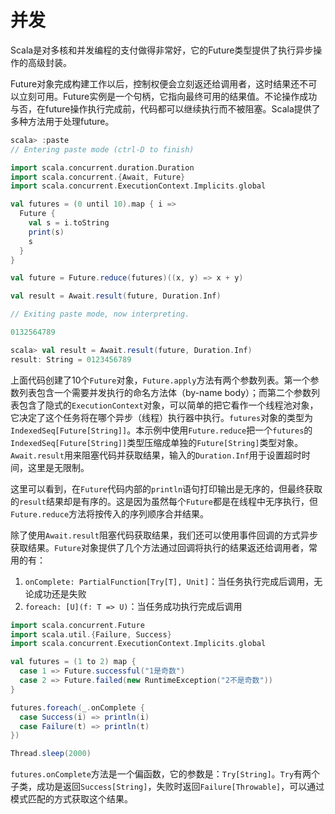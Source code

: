 # 并发

Scala是对多核和并发编程的支付做得非常好，它的Future类型提供了执行异步操作的高级封装。

Future对象完成构建工作以后，控制权便会立刻返还给调用者，这时结果还不可以立刻可用。Future实例是一个句柄，它指向最终可用的结果值。不论操作成功与否，在future操作执行完成前，代码都可以继续执行而不被阻塞。Scala提供了多种方法用于处理future。

```scala
scala> :paste
// Entering paste mode (ctrl-D to finish)

import scala.concurrent.duration.Duration
import scala.concurrent.{Await, Future}
import scala.concurrent.ExecutionContext.Implicits.global

val futures = (0 until 10).map { i =>
  Future {
    val s = i.toString
    print(s)
    s
  }
}

val future = Future.reduce(futures)((x, y) => x + y)

val result = Await.result(future, Duration.Inf)

// Exiting paste mode, now interpreting.

0132564789

scala> val result = Await.result(future, Duration.Inf)
result: String = 0123456789
```

上面代码创建了10个`Future`对象，`Future.apply`方法有两个参数列表。第一个参数列表包含一个需要并发执行的命名方法体（by-name body）；而第二个参数列表包含了隐式的`ExecutionContext`对象，可以简单的把它看作一个线程池对象，它决定了这个任务将在哪个异步（线程）执行器中执行。`futures`对象的类型为`IndexedSeq[Future[String]]`。本示例中使用`Future.reduce`把一个`futures`的`IndexedSeq[Future[String]]`类型压缩成单独的`Future[String]`类型对象。`Await.result`用来阻塞代码并获取结果，输入的`Duration.Inf`用于设置超时时间，这里是无限制。

这里可以看到，在`Future`代码内部的`println`语句打印输出是无序的，但最终获取的`result`结果却是有序的。这是因为虽然每个`Future`都是在线程中无序执行，但`Future.reduce`方法将按传入的序列顺序合并结果。

除了使用`Await.result`阻塞代码获取结果，我们还可以使用事件回调的方式异步获取结果。`Future`对象提供了几个方法通过回调将执行的结果返还给调用者，常用的有：

1. `onComplete: PartialFunction[Try[T], Unit]`：当任务执行完成后调用，无论成功还是失败
2. `foreach: [U](f: T => U)`：当任务成功执行完成后调用

```scala
import scala.concurrent.Future
import scala.util.{Failure, Success}
import scala.concurrent.ExecutionContext.Implicits.global

val futures = (1 to 2) map {
  case 1 => Future.successful("1是奇数")
  case 2 => Future.failed(new RuntimeException("2不是奇数"))
}

futures.foreach(_.onComplete {
  case Success(i) => println(i)
  case Failure(t) => println(t)
})

Thread.sleep(2000)
```

`futures.onComplete`方法是一个偏函数，它的参数是：`Try[String]`。`Try`有两个子类，成功是返回`Success[String]`，失败时返回`Failure[Throwable]`，可以通过模式匹配的方式获取这个结果。
